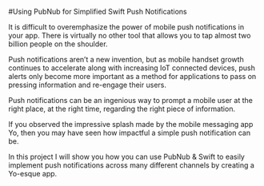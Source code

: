 #Using PubNub for Simplified Swift Push Notifications


It is difficult to overemphasize the power of mobile push notifications in your app. There is virtually no other tool that allows you to tap almost two billion people on the shoulder.

Push notifications aren’t a new invention, but as mobile handset growth continues to accelerate along with increasing  IoT connected devices, push alerts only become more important as a method for applications to pass on pressing information and re-engage their users. 

Push notifications can be an ingenious way to prompt a mobile user at the right place, at the right time, regarding the right piece of information. 

If you observed the impressive splash made by the mobile messaging app Yo, then you may have seen how impactful a simple push notification can be.

In this project I will show you how you can use PubNub & Swift to easily implement push notifications across many different channels by creating a Yo-esque app.
